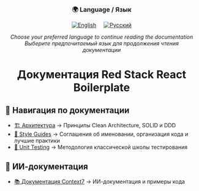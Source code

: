 <div align="center">
  <h3>🌍 Language / Язык</h3>
  <p>
    <a href="./README.md"><img src="https://img.shields.io/badge/🇺🇸_English-blue?style=for-the-badge" alt="English"/></a>
    &nbsp;&nbsp;&nbsp;
    <a href="./README.ru.md"><img src="https://img.shields.io/badge/🇷🇺_Русский-red?style=for-the-badge" alt="Русский"/></a>
  </p>
  <p>
    <em>Choose your preferred language to continue reading the documentation</em><br>
    <em>Выберите предпочитаемый язык для продолжения чтения документации</em>
  </p>
</div>

<h1 align="center">
  Документация Red Stack React Boilerplate
</h1>

## 📖 Навигация по документации

- [🏗 Архитектура](./architecture/) → Принципы Clean Architecture, SOLID и DDD
- [📏 Style Guides](./style-guides/) → Соглашения об именовании, организация кода и лучшие практики  
- [🧪 Unit Testing](./unit-testing/) → Методология классической школы тестирования

## 🤖 ИИ-документация

- [📚 Документация Context7](https://context7.com/redstack-dev/docs) → ИИ-документация и примеры кода
